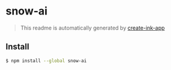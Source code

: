 # snow-ai

> This readme is automatically generated by [create-ink-app](https://github.com/vadimdemedes/create-ink-app)

## Install

```bash
$ npm install --global snow-ai
```